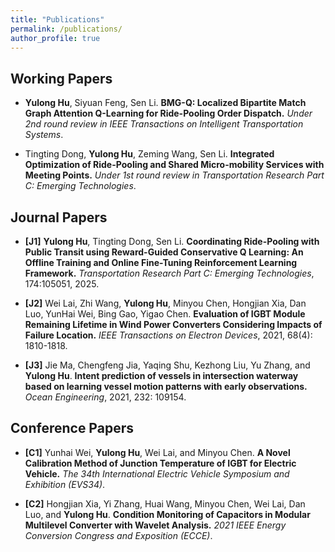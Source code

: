 ```yaml
---
title: "Publications"
permalink: /publications/
author_profile: true
---
```

## Working Papers

- **Yulong Hu**, Siyuan Feng, Sen Li. **BMG-Q: Localized Bipartite Match Graph Attention Q-Learning for Ride-Pooling Order Dispatch.** *Under 2nd round review in IEEE Transactions on Intelligent Transportation Systems*.

- Tingting Dong, **Yulong Hu**, Zeming Wang, Sen Li. **Integrated Optimization of Ride-Pooling and Shared Micro-mobility Services with Meeting Points.** *Under 1st round review in Transportation Research Part C: Emerging Technologies*.

## Journal Papers

- **[J1]** **Yulong Hu**, Tingting Dong, Sen Li. **Coordinating Ride-Pooling with Public Transit using Reward-Guided Conservative Q Learning: An Offline Training and Online Fine-Tuning Reinforcement Learning Framework.** *Transportation Research Part C: Emerging Technologies*, 174:105051, 2025.

- **[J2]** Wei Lai, Zhi Wang, **Yulong Hu**, Minyou Chen, Hongjian Xia, Dan Luo, YunHai Wei, Bing Gao, Yigao Chen. **Evaluation of IGBT Module Remaining Lifetime in Wind Power Converters Considering Impacts of Failure Location.** *IEEE Transactions on Electron Devices*, 2021, 68(4): 1810-1818.

- **[J3]** Jie Ma, Chengfeng Jia, Yaqing Shu, Kezhong Liu, Yu Zhang, and **Yulong Hu**. **Intent prediction of vessels in intersection waterway based on learning vessel motion patterns with early observations.** *Ocean Engineering*, 2021, 232: 109154.

## Conference Papers

- **[C1]** Yunhai Wei, **Yulong Hu**, Wei Lai, and Minyou Chen. **A Novel Calibration Method of Junction Temperature of IGBT for Electric Vehicle.** *The 34th International Electric Vehicle Symposium and Exhibition (EVS34)*.

- **[C2]** Hongjian Xia, Yi Zhang, Huai Wang, Minyou Chen, Wei Lai, Dan Luo, and **Yulong Hu**. **Condition Monitoring of Capacitors in Modular Multilevel Converter with Wavelet Analysis.** *2021 IEEE Energy Conversion Congress and Exposition (ECCE)*.

